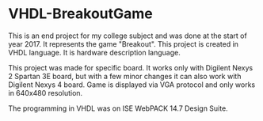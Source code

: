 # VHDL-BreakoutGame

This is an end project for my college subject and was done at the start of year 2017. It represents the game "Breakout". This project is created in VHDL language. It is hardware description language.

This project was made for specific board. It works only with Digilent Nexys 2 Spartan 3E board, but with a few minor changes it can also work with Digilent Nexys 4 board. Game is displayed via VGA protocol and only works in 640x480 resolution.

The programming in VHDL was on ISE WebPACK 14.7 Design Suite.

